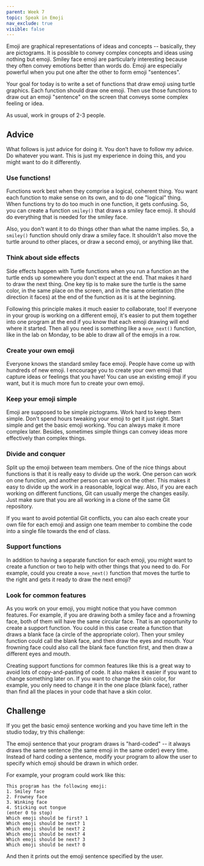 ```yaml
---
parent: Week 7
topic: Speak in Emoji
nav_exclude: true
visible: false
---
```


Emoji are graphical representations of ideas and concepts -- basically, they are pictograms. It is possible to convey complex concepts and ideas using nothing but emoji. Smiley face emoji are particularly interesting because they often convey emotions better than words do. Emoji are especially powerful when you put one after the other to form emoji "sentences".

Your goal for today is to write a set of functions that draw emoji using turtle graphics. Each function should draw one emoji. Then use those functions to draw out an emoji "sentence" on the screen that conveys some complex feeling or idea.

As usual, work in groups of 2-3 people.

## Advice

What follows is just advice for doing it. You don’t have to follow my advice. Do whatever you want. This is just my experience in doing this, and you might want to do it differently.

### Use functions!

Functions work best when they comprise a logical, coherent thing. You want each function to make sense on its own, and to do one "logical" thing. When functions try to do too much in one function, it gets confusing. So, you can create a function `smiley()` that draws a smiley face emoji. It should do everything that is needed for the smiley face.

Also, you don't want it to do things other than what the name implies. So, a `smiley()` function should only draw a smiley face. It shouldn't also move the turtle around to other places, or draw a second emoji, or anything like that.

### Think about side effects

Side effects happen with Turtle functions when you run a function an the turtle ends up somewhere you don't expect at the end. That makes it hard to draw the next thing. One key tip is to make sure the turtle is the same color, in the same place on the screen, and in the same orientation (the direction it faces) at the end of the function as it is at the beginning.

Following this principle makes it much easier to collaborate, too! If everyone in your group is working on a different emoji, it's easier to put them together into one program at the end if you know that each emoji drawing will end where it started. Then all you need is something like a `move_next()` function, like in the lab on Monday, to be able to draw all of the emojis in a row.

### Create your own emoji

Everyone knows the standard smiley face emoji. People have come up with hundreds of new emoji. I encourage you to create your own emoji that capture ideas or feelings that you have! You can use an existing emoji if you want, but it is much more fun to create your own emoji.

### Keep your emoji simple

Emoji are supposed to be simple pictograms. Work hard to keep them simple. Don't spend hours tweaking your emoji to get it just right. Start simple and get the basic emoji working. You can always make it more complex later. Besides, sometimes simple things can convey ideas more effectively than complex things.

### Divide and conquer

Split up the emoji between team members. One of the nice things about functions is that it is really easy to divide up the work. One person can work on one function, and another person can work on the other. This makes it easy to divide up the work in a reasonable, logical way. Also, if you are each working on different functions, Git can usually merge the changes easily. Just make sure that you are all working in a clone of the same Git repository.

If you want to avoid potential Git conflicts, you can also each create your own file for each emoji and assign one team member to combine the code into a single file towards the end of class.

### Support functions

In addition to having a separate function for each emoji, you might want to create a function or two to help with other things that you need to do. For example, could you create a `move_next()` function that moves the turtle to the right and gets it ready to draw the next emoji?

### Look for common features

As you work on your emoji, you might notice that you have common features. For example, if you are drawing both a smiley face and a frowning face, both of them will have the same circular face. That is an opportunity to create a support function. You could in this case create a function that draws a blank face (a circle of the appropriate color). Then your smiley function could call the blank face, and then draw the eyes and mouth. Your frowning face could also call the blank face function first, and then draw a different eyes and mouth.  

Creating support functions for common features like this is a great way to avoid lots of copy-and-pasting of code. It also makes it easier if you want to change something later on. If you want to change the skin color, for example, you only need to change it in the one place (blank face), rather than find all the places in your code that have a skin color.

## Challenge

If you get the basic emoji sentence working and you have time left in the studio today, try this challenge:

The emoji sentence that your program draws is "hard-coded" -- it always draws the same sentence (the same emoji in the same order) every time. Instead of hard coding a sentence, modify your program to allow the user to specify which emoji should be drawn in which order.

For example, your program could work like this:
```
This program has the following emoji:
1. Smiley face
2. Frowney face
3. Winking face
4. Sticking out tongue
(enter 0 to stop)
Which emoji should be first? 1
Which emoji should be next? 1
Which emoji should be next? 2
Which emoji should be next? 4
Which emoji should be next? 3
Which emoji should be next? 0
```
And then it prints out the emoji sentence specified by the user.



